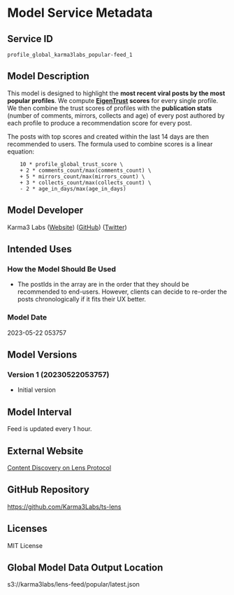 # Model Service Metadata

## Service ID

`profile_global_karma3labs_popular-feed_1`

## Model Description

This model is designed to highlight the **most recent viral posts by the most popular profiles**. We compute **[EigenTrust](https://karma3-labs.gitbook.io/karma3labs/eigentrust) scores** for every single profile. We then combine the trust scores of profiles with the **publication stats** (number of comments, mirrors, collects and age) of every post authored by each profile to produce a recommendation score for every post.

The posts with top scores and created within the last 14 days are then recommended to users.  The formula used to combine scores is a linear equation: 
```
    10 * profile_global_trust_score \
    + 2 * comments_count/max(comments_count) \
    + 5 * mirrors_count/max(mirrors_count) \ 
    + 3 * collects_count/max(collects_count) \
    - 2 * age_in_days/max(age_in_days)
```

## Model Developer

Karma3 Labs
([Website](https://karma3labs.com/))
([GitHub](https://github.com/Karma3Labs/))
([Twitter](https://twitter.com/Karma3Labs/))

## Intended Uses

### How the Model Should Be Used
* The postIds in the array are in the order that they should be recommended to end-users. However, clients can decide to re-order the posts chronologically if it fits their UX better.

### Model Date

2023-05-22 053757

## Model Versions

### Version 1 (20230522053757)

* Initial version

## Model Interval

Feed is updated every 1 hour.

## External Website

[Content Discovery on Lens Protocol](https://www.notion.so/karma3labs/Content-Discovery-on-Lens-Protocol-e13aae4dcfc64532af32d74a521dbca8#c2f4192a85ae4d90b9d3bb9af20707fd)

## GitHub Repository

https://github.com/Karma3Labs/ts-lens

## Licenses

MIT License

## Global Model Data Output Location

s3://karma3labs/lens-feed/popular/latest.json

